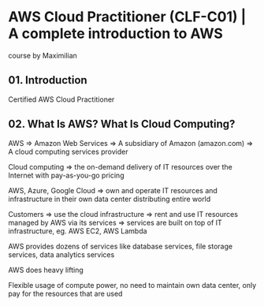 # AWS Cloud Practitioner (CLF-C01) | A complete introduction to AWS

course by Maximilian

## 01. Introduction

Certified AWS Cloud Practitioner

## 02. What Is AWS? What Is Cloud Computing?

AWS => Amazon Web Services => A subsidiary of Amazon (amazon.com) => A cloud computing services provider

Cloud computing => the on-demand delivery of IT resources over the Internet with pay-as-you-go pricing

AWS, Azure, Google Cloud => own and operate IT resources and infrastructure in their own data center distributing entire world

Customers => use the cloud infrastructure => rent and use IT resources managed by AWS via its services => services are built on top of IT infrastructure, eg. AWS EC2, AWS Lambda

AWS provides dozens of services like database services, file storage services, data analytics services

AWS does heavy lifting

Flexible usage of compute power, no need to maintain own data center, only pay for the resources that are used
